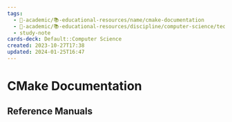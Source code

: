 ```yaml
---
tags:
  - 🔴-academic/📚-educational-resources/name/cmake-documentation
  - 🔴-academic/📚-educational-resources/discipline/computer-science/technology/cmake
  - study-note
cards-deck: Default::Computer Science
created: 2023-10-27T17:38
updated: 2024-01-25T16:47
---
```


# CMake Documentation

## Reference Manuals



